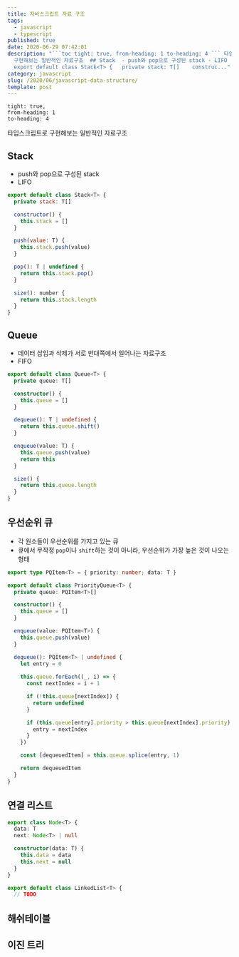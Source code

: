 ```yaml
---
title: 자바스크립트 자료 구조
tags:
  - javascript
  - typescript
published: true
date: 2020-06-29 07:42:01
description: "```toc tight: true, from-heading: 1 to-heading: 4 ``` 타입스크립트로
  구현해보는 일반적인 자료구조  ## Stack  - push와 pop으로 구성된 stack - LIFO  ```javascript
  export default class Stack<T> {   private stack: T[]    construc..."
category: javascript
slug: /2020/06/javascript-data-structure/
template: post
---
```

```toc
tight: true,
from-heading: 1
to-heading: 4
```

타입스크립트로 구현해보는 일반적인 자료구조

## Stack

- push와 pop으로 구성된 stack
- LIFO

```javascript
export default class Stack<T> {
  private stack: T[]

  constructor() {
    this.stack = []
  }

  push(value: T) {
    this.stack.push(value)
  }

  pop(): T | undefined {
    return this.stack.pop()
  }

  size(): number {
    return this.stack.length
  }
}
```

## Queue

- 데이터 삽입과 삭제가 서로 반대쪽에서 일어나는 자료구조
- FIFO

```typescript
export default class Queue<T> {
  private queue: T[]

  constructor() {
    this.queue = []
  }

  dequeue(): T | undefined {
    return this.queue.shift()
  }

  enqueue(value: T) {
    this.queue.push(value)
    return this
  }

  size() {
    return this.queue.length
  }
}
```

## 우선순위 큐

- 각 원소들이 우선순위를 가지고 있는 큐
- 큐에서 무작정 `pop`이나 `shift`하는 것이 아니라, 우선순위가 가장 높은 것이 나오는 형태

```typescript
export type PQItem<T> = { priority: number; data: T }

export default class PriorityQueue<T> {
  private queue: PQItem<T>[]

  constructor() {
    this.queue = []
  }

  enqueue(value: PQItem<T>) {
    this.queue.push(value)
  }

  dequeue(): PQItem<T> | undefined {
    let entry = 0
    
    this.queue.forEach((_, i) => {
      const nextIndex = i + 1

      if (!this.queue[nextIndex]) {
        return undefined
      }

      if (this.queue[entry].priority > this.queue[nextIndex].priority) {
        entry = nextIndex
      }
    })

    const [dequeuedItem] = this.queue.splice(entry, 1)

    return dequeuedItem
  }
}
```

## 연결 리스트

```typescript
export class Node<T> {
  data: T 
  next: Node<T> | null

  constructor(data: T) {
    this.data = data
    this.next = null
  }
}

export default class LinkedList<T> {
  // TODO
```

## 해쉬테이블

## 이진 트리